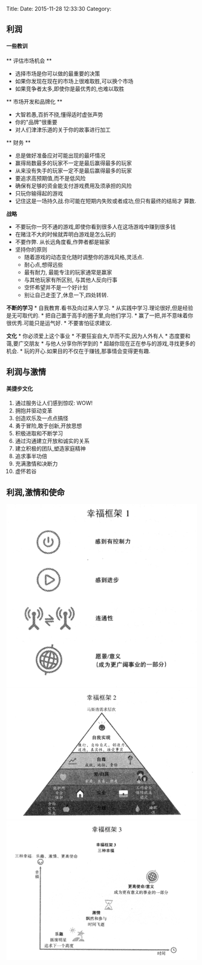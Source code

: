 Title: 
Date: 2015-11-28 12:33:30
Category: 

## 利润 ##

#### 一些教训 ####

** 评估市场机会 **

* 选择市场是你可以做的最重要的决策
* 如果你发现在现在的市场上很难取胜,可以换个市场
* 如果竞争者太多,即使你是最优秀的,也难以取胜

** 市场开发和品牌化 **

* 大智若愚,百折不挠,懂得适时虚张声势
* 你的"品牌"很重要
* 对人们津津乐道的关于你的故事进行加工

** 财务 **

* 总是做好准备应对可能出现的最坏情况
* 赢得局数最多的玩家不一定是最后赢得最多的玩家
* 从来没有失手的玩家一定不是最后赢得最多的玩家
* 要追求高预期值,而不是低风险
* 确保有足够的资金能支付游戏费用及须承担的风险
* 只玩你输得起的游戏
* 记住这是一场持久战.你可能在短期内失败或者成功,但只有最终的结局才
      算数.

**战略**

* 不要玩你一窍不通的游戏,即使你看到很多人在这场游戏中赚到很多钱
* 在赌注不大的时候就弄明白游戏是怎么玩的
* 不要作弊. 从长远角度看,作弊者都是输家
* 坚持你的原则
    * 随着游戏的动态变化随时调整你的游戏风格,灵活点.
    * 耐心点,想得远些
    * 最有耐力, 最能专注的玩家通常是赢家
    * 与其他玩家有所区别, 与其他人反向行事
    * 空怀希望并不是一个好计划
    * 别让自己走歪了,休息一下,四处转转.

**不断的学习**
    * 自我教育.看书及向过来人学习.
    * 从实践中学习.理论很好,但是经验是无可取代的.
    * 把自己置于高手的圈子里,向他们学习.
    * 赢了一把,并不意味着你很优秀.可能只是运气好.
    * 不要害怕征求建议.

**文化**
    * 你必须爱上这个事业
    * 不要狂妄自大,华而不实,因为人外有人
    * 态度要和蔼,要广交朋友
    * 与他人分享你所学到的
    * 超越你现在正在参与的游戏,寻找更多的机会.
    * 玩的开心.如果目的不仅在于赚钱,那事情会变得更有趣.

## 利润与激情 ##

#### 美捷步文化 ####

1. 通过服务让人们感到惊叹: WOW!
2. 拥抱并驱动变革
3. 创造欢乐及一点点搞怪
4. 勇于冒险,敢于创新,开放思想
5. 积极进取和不断学习
6. 通过沟通建立开放和诚实的关系
7. 建立积极的团队,塑造家庭精神
8. 追求事半功倍
9. 充满激情和决断力
10. 虚怀若谷

## 利润,激情和使命 ##

![幸福框架1](images/幸福框架1.png)
![幸福框架2](images/幸福框架2.png)
![幸福框架3](images/幸福框架3.png)

